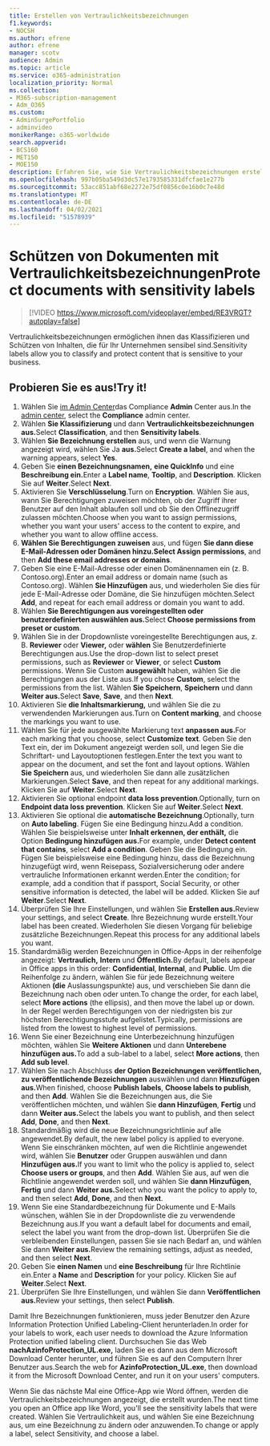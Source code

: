 ```yaml
---
title: Erstellen von Vertraulichkeitsbezeichnungen
f1.keywords:
- NOCSH
ms.author: efrene
author: efrene
manager: scotv
audience: Admin
ms.topic: article
ms.service: o365-administration
localization_priority: Normal
ms.collection:
- M365-subscription-management
- Adm_O365
ms.custom:
- AdminSurgePortfolio
- adminvideo
monikerRange: o365-worldwide
search.appverid:
- BCS160
- MET150
- MOE150
description: Erfahren Sie, wie Sie Vertraulichkeitsbezeichnungen erstellen und verwalten.
ms.openlocfilehash: 997b05ba549d3dc57e1793585331dfcfae1e277b
ms.sourcegitcommit: 53acc851abf68e2272e75df0856c0e16b0c7e48d
ms.translationtype: MT
ms.contentlocale: de-DE
ms.lasthandoff: 04/02/2021
ms.locfileid: "51578939"
---
```

# <a name="protect-documents-with-sensitivity-labels"></a><span data-ttu-id="96955-103">Schützen von Dokumenten mit Vertraulichkeitsbezeichnungen</span><span class="sxs-lookup"><span data-stu-id="96955-103">Protect documents with sensitivity labels</span></span>

> [!VIDEO https://www.microsoft.com/videoplayer/embed/RE3VRGT?autoplay=false]

<span data-ttu-id="96955-104">Vertraulichkeitsbezeichnungen ermöglichen ihnen das Klassifizieren und Schützen von Inhalten, die für Ihr Unternehmen sensibel sind.</span><span class="sxs-lookup"><span data-stu-id="96955-104">Sensitivity labels allow you to classify and protect content that is sensitive to your business.</span></span>

## <a name="try-it"></a><span data-ttu-id="96955-105">Probieren Sie es aus!</span><span class="sxs-lookup"><span data-stu-id="96955-105">Try it!</span></span>

1. <span data-ttu-id="96955-106">Wählen Sie [im Admin Center](https://admin.microsoft.com)das Compliance **Admin** Center aus.</span><span class="sxs-lookup"><span data-stu-id="96955-106">In the [admin center](https://admin.microsoft.com), select the **Compliance** admin center.</span></span>
1. <span data-ttu-id="96955-107">Wählen **Sie Klassifizierung** und dann **Vertraulichkeitsbezeichnungen aus.**</span><span class="sxs-lookup"><span data-stu-id="96955-107">Select **Classification**, and then **Sensitivity labels**.</span></span>
1. <span data-ttu-id="96955-108">Wählen **Sie Bezeichnung erstellen** aus, und wenn die Warnung angezeigt wird, wählen Sie Ja **aus.**</span><span class="sxs-lookup"><span data-stu-id="96955-108">Select **Create a label**, and when the warning appears, select **Yes**.</span></span>
1. <span data-ttu-id="96955-109">Geben Sie **einen Bezeichnungsnamen,** **eine QuickInfo** und eine **Beschreibung ein.**</span><span class="sxs-lookup"><span data-stu-id="96955-109">Enter a **Label name**, **Tooltip**, and **Description**.</span></span> <span data-ttu-id="96955-110">Klicken Sie auf **Weiter**.</span><span class="sxs-lookup"><span data-stu-id="96955-110">Select **Next**.</span></span>
1. <span data-ttu-id="96955-111">Aktivieren Sie **Verschlüsselung**.</span><span class="sxs-lookup"><span data-stu-id="96955-111">Turn on **Encryption**.</span></span> <span data-ttu-id="96955-112">Wählen Sie aus, wann Sie Berechtigungen zuweisen möchten, ob der Zugriff ihrer Benutzer auf den Inhalt ablaufen soll und ob Sie den Offlinezugriff zulassen möchten.</span><span class="sxs-lookup"><span data-stu-id="96955-112">Choose when you want to assign permissions, whether you want your users' access to the content to expire, and whether you want to allow offline access.</span></span>
1. <span data-ttu-id="96955-113">**Wählen Sie Berechtigungen zuweisen** aus, und fügen **Sie dann diese E-Mail-Adressen oder Domänen hinzu.**</span><span class="sxs-lookup"><span data-stu-id="96955-113">**Select Assign permissions**, and then **Add these email addresses or domains**.</span></span>
1. <span data-ttu-id="96955-114">Geben Sie eine E-Mail-Adresse oder einen Domänennamen ein (z. B. Contoso.org).</span><span class="sxs-lookup"><span data-stu-id="96955-114">Enter an email address or domain name (such as Contoso.org).</span></span>  <span data-ttu-id="96955-115">Wählen **Sie Hinzufügen** aus, und wiederholen Sie dies für jede E-Mail-Adresse oder Domäne, die Sie hinzufügen möchten.</span><span class="sxs-lookup"><span data-stu-id="96955-115">Select **Add**, and repeat for each email address or domain you want to add.</span></span>
1. <span data-ttu-id="96955-116">Wählen **Sie Berechtigungen aus voreingestellten oder benutzerdefinierten auswählen aus.**</span><span class="sxs-lookup"><span data-stu-id="96955-116">Select **Choose permissions from preset or custom**.</span></span>
1. <span data-ttu-id="96955-117">Wählen Sie in der Dropdownliste voreingestellte Berechtigungen aus, z. B. **Reviewer** oder **Viewer,** oder **wählen** Sie Benutzerdefinierte Berechtigungen aus.</span><span class="sxs-lookup"><span data-stu-id="96955-117">Use the drop-down list to select preset permissions, such as **Reviewer** or **Viewer**, or select **Custom** permissions.</span></span> <span data-ttu-id="96955-118">Wenn Sie Custom **ausgewählt** haben, wählen Sie die Berechtigungen aus der Liste aus.</span><span class="sxs-lookup"><span data-stu-id="96955-118">If you chose **Custom**, select the permissions from the list.</span></span> <span data-ttu-id="96955-119">Wählen **Sie Speichern**, **Speichern** und dann **Weiter aus.**</span><span class="sxs-lookup"><span data-stu-id="96955-119">Select **Save**, **Save**, and then **Next**.</span></span>
1. <span data-ttu-id="96955-120">Aktivieren Sie **die Inhaltsmarkierung,** und wählen Sie die zu verwendenden Markierungen aus.</span><span class="sxs-lookup"><span data-stu-id="96955-120">Turn on **Content marking**, and choose the markings you want to use.</span></span>
1. <span data-ttu-id="96955-121">Wählen Sie für jede ausgewählte Markierung text **anpassen aus.**</span><span class="sxs-lookup"><span data-stu-id="96955-121">For each marking that you choose, select **Customize text**.</span></span> <span data-ttu-id="96955-122">Geben Sie den Text ein, der im Dokument angezeigt werden soll, und legen Sie die Schriftart- und Layoutoptionen festlegen.</span><span class="sxs-lookup"><span data-stu-id="96955-122">Enter the text you want to appear on the document, and set the font and layout options.</span></span> <span data-ttu-id="96955-123">Wählen **Sie Speichern** aus, und wiederholen Sie dann alle zusätzlichen Markierungen.</span><span class="sxs-lookup"><span data-stu-id="96955-123">Select **Save**, and then repeat for any additional markings.</span></span> <span data-ttu-id="96955-124">Klicken Sie auf **Weiter**.</span><span class="sxs-lookup"><span data-stu-id="96955-124">Select **Next**.</span></span>
1. <span data-ttu-id="96955-125">Aktivieren Sie optional endpoint **data loss prevention**.</span><span class="sxs-lookup"><span data-stu-id="96955-125">Optionally, turn on **Endpoint data loss prevention**.</span></span> <span data-ttu-id="96955-126">Klicken Sie auf **Weiter**.</span><span class="sxs-lookup"><span data-stu-id="96955-126">Select **Next**.</span></span>
1. <span data-ttu-id="96955-127">Aktivieren Sie optional die **automatische Bezeichnung**.</span><span class="sxs-lookup"><span data-stu-id="96955-127">Optionally, turn on **Auto labeling**.</span></span> <span data-ttu-id="96955-128">Fügen Sie eine Bedingung hinzu.</span><span class="sxs-lookup"><span data-stu-id="96955-128">Add a condition.</span></span> <span data-ttu-id="96955-129">Wählen Sie beispielsweise unter **Inhalt erkennen, der enthält,** die Option **Bedingung hinzufügen aus.**</span><span class="sxs-lookup"><span data-stu-id="96955-129">For example, under **Detect content that contains**, select **Add a condition**.</span></span> <span data-ttu-id="96955-130">Geben Sie die Bedingung ein. Fügen Sie beispielsweise eine Bedingung hinzu, dass die Bezeichnung hinzugefügt wird, wenn Reisepass, Sozialversicherung oder andere vertrauliche Informationen erkannt werden.</span><span class="sxs-lookup"><span data-stu-id="96955-130">Enter the condition; for example, add a condition that if passport, Social Security, or other sensitive information is detected, the label will be added.</span></span> <span data-ttu-id="96955-131">Klicken Sie auf **Weiter**.</span><span class="sxs-lookup"><span data-stu-id="96955-131">Select **Next**.</span></span>
1. <span data-ttu-id="96955-132">Überprüfen Sie Ihre Einstellungen, und wählen Sie **Erstellen aus.**</span><span class="sxs-lookup"><span data-stu-id="96955-132">Review your settings, and select **Create**.</span></span> <span data-ttu-id="96955-133">Ihre Bezeichnung wurde erstellt.</span><span class="sxs-lookup"><span data-stu-id="96955-133">Your label has been created.</span></span> <span data-ttu-id="96955-134">Wiederholen Sie diesen Vorgang für beliebige zusätzliche Bezeichnungen.</span><span class="sxs-lookup"><span data-stu-id="96955-134">Repeat this process for any additional labels you want.</span></span>
1. <span data-ttu-id="96955-135">Standardmäßig werden Bezeichnungen in Office-Apps in der reihenfolge angezeigt: **Vertraulich,** **Intern** und **Öffentlich.**</span><span class="sxs-lookup"><span data-stu-id="96955-135">By default, labels appear in Office apps in this order: **Confidential**, **Internal**, and **Public**.</span></span> <span data-ttu-id="96955-136">Um die Reihenfolge zu ändern, wählen Sie für jede Bezeichnung weitere Aktionen **(die** Auslassungspunkte) aus, und verschieben Sie dann die Bezeichnung nach oben oder unten.</span><span class="sxs-lookup"><span data-stu-id="96955-136">To change the order, for each label, select **More actions** (the ellipsis), and then move the label up or down.</span></span> <span data-ttu-id="96955-137">In der Regel werden Berechtigungen von der niedrigsten bis zur höchsten Berechtigungsstufe aufgelistet.</span><span class="sxs-lookup"><span data-stu-id="96955-137">Typically, permissions are listed from the lowest to highest level of permissions.</span></span>
1. <span data-ttu-id="96955-138">Wenn Sie einer Bezeichnung eine Unterbezeichnung hinzufügen möchten, wählen Sie **Weitere Aktionen** und dann **Unterebene hinzufügen aus.**</span><span class="sxs-lookup"><span data-stu-id="96955-138">To add a sub-label to a label, select **More actions**, then **Add sub level**.</span></span>
1. <span data-ttu-id="96955-139">Wählen Sie nach Abschluss **der Option Bezeichnungen veröffentlichen,** **zu veröffentlichende Bezeichnungen** auswählen und dann **Hinzufügen aus.**</span><span class="sxs-lookup"><span data-stu-id="96955-139">When finished, choose **Publish labels**, **Choose labels to publish**, and then **Add**.</span></span> <span data-ttu-id="96955-140">Wählen Sie die Bezeichnungen aus, die Sie veröffentlichen möchten, und wählen Sie **dann Hinzufügen**, **Fertig** und dann **Weiter aus.**</span><span class="sxs-lookup"><span data-stu-id="96955-140">Select the labels you want to publish, and then select **Add**, **Done**, and then **Next**.</span></span>
1. <span data-ttu-id="96955-141">Standardmäßig wird die neue Bezeichnungsrichtlinie auf alle angewendet.</span><span class="sxs-lookup"><span data-stu-id="96955-141">By default, the new label policy is applied to everyone.</span></span> <span data-ttu-id="96955-142">Wenn Sie einschränken möchten, auf wen die Richtlinie angewendet wird, wählen Sie **Benutzer** oder Gruppen auswählen und dann **Hinzufügen aus.**</span><span class="sxs-lookup"><span data-stu-id="96955-142">If you want to limit who the policy is applied to, select **Choose users or groups**, and then **Add**.</span></span> <span data-ttu-id="96955-143">Wählen Sie aus, auf wen die Richtlinie angewendet werden soll, und wählen Sie **dann Hinzufügen**, **Fertig** und dann **Weiter aus.**</span><span class="sxs-lookup"><span data-stu-id="96955-143">Select who you want the policy to apply to, and then select **Add**, **Done**, and then **Next**.</span></span>
1. <span data-ttu-id="96955-144">Wenn Sie eine Standardbezeichnung für Dokumente und E-Mails wünschen, wählen Sie in der Dropdownliste die zu verwendende Bezeichnung aus.</span><span class="sxs-lookup"><span data-stu-id="96955-144">If you want a default label for documents and email, select the label you want from the drop-down list.</span></span> <span data-ttu-id="96955-145">Überprüfen Sie die verbleibenden Einstellungen, passen Sie sie nach Bedarf an, und wählen Sie dann **Weiter aus.**</span><span class="sxs-lookup"><span data-stu-id="96955-145">Review the remaining settings, adjust as needed, and then select **Next**.</span></span>
1. <span data-ttu-id="96955-146">Geben Sie **einen Namen** und **eine Beschreibung** für Ihre Richtlinie ein.</span><span class="sxs-lookup"><span data-stu-id="96955-146">Enter a **Name** and **Description** for your policy.</span></span> <span data-ttu-id="96955-147">Klicken Sie auf **Weiter**.</span><span class="sxs-lookup"><span data-stu-id="96955-147">Select **Next**.</span></span>
1. <span data-ttu-id="96955-148">Überprüfen Sie Ihre Einstellungen, und wählen Sie dann **Veröffentlichen aus.**</span><span class="sxs-lookup"><span data-stu-id="96955-148">Review your settings, then select **Publish**.</span></span>

<span data-ttu-id="96955-149">Damit Ihre Bezeichnungen funktionieren, muss jeder Benutzer den Azure Information Protection Unified Labeling-Client herunterladen.</span><span class="sxs-lookup"><span data-stu-id="96955-149">In order for your labels to work, each user needs to download the Azure Information Protection unified labeling client.</span></span> <span data-ttu-id="96955-150">Durchsuchen Sie das Web **nachAzinfoProtection_UL.exe,** laden Sie es dann aus dem Microsoft Download Center herunter, und führen Sie es auf den Computern Ihrer Benutzer aus.</span><span class="sxs-lookup"><span data-stu-id="96955-150">Search the web for **AzinfoProtection_UL.exe**, then download it from the Microsoft Download Center, and run it on your users' computers.</span></span>

<span data-ttu-id="96955-151">Wenn Sie das nächste Mal eine Office-App wie Word öffnen, werden die Vertraulichkeitsbezeichnungen angezeigt, die erstellt wurden.</span><span class="sxs-lookup"><span data-stu-id="96955-151">The next time you open an Office app like Word, you'll see the sensitivity labels that were created.</span></span> <span data-ttu-id="96955-152">Wählen Sie Vertraulichkeit aus, und wählen Sie eine Bezeichnung aus, um eine Bezeichnung zu ändern oder anzuwenden.</span><span class="sxs-lookup"><span data-stu-id="96955-152">To change or apply a label, select Sensitivity, and choose a label.</span></span>

